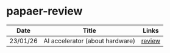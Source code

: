 # papaer-review
|Date|Title|Links|
|:----:|:-------:|:----:|
|23/01/26|AI accelerator (about hardware)|[review](https://github.com/asuan99/papaer-review/blob/laboratory/AI%20accelerator.pdf)|
